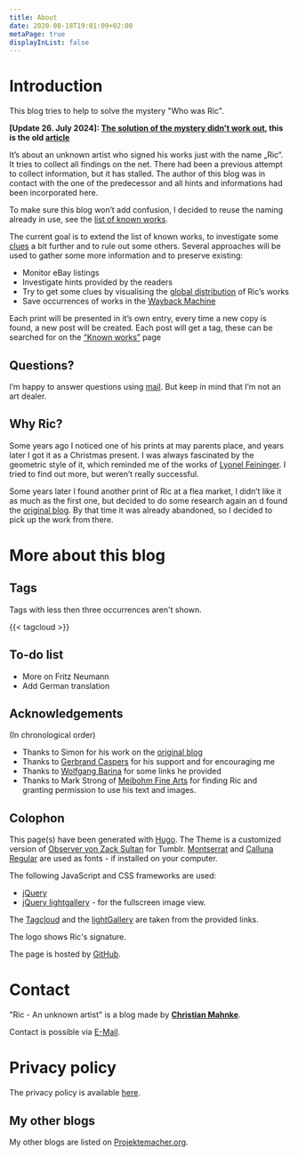 ```yaml
---
title: About
date: 2020-08-18T19:01:09+02:00
metaPage: true
displayInList: false
---
```

# Introduction

This blog tries to help to solve the mystery "Who was Ric".

**[Update 26. July 2024]: [The solution of the mystery didn't work out](/post/mystery-again), this is the old [article](/post/mystery-solved)**

It’s about an unknown artist who signed his works just with the name „Ric“. It tries to collect all findings on the net. There had been a previous attempt to collect information, but it has stalled. The author of this blog was in contact with the one of the predecessor and all hints and informations had been incorporated here.

To make sure this blog won’t add confusion, I decided to reuse the naming already in use, see the [list of known works](/works).

The current goal is to extend the list of known works, to investigate some [clues](/hints) a bit further and to rule out some others. Several approaches will be used to gather some more information and to preserve existing:

*   Monitor eBay listings
*   Investigate hints provided by the readers
*   Try to get some clues by visualising the [global distribution](/map) of Ric’s works
*   Save occurrences of works in the [Wayback Machine](https://archive.org/web/)

Each print will be presented in it’s own entry, every time a new copy is found, a new post will be created. Each post will get a tag, these can be searched for on the [“Known works”](/works) page

## Questions?

I’m happy to answer questions using [mail](mailto:ric-unknownartist@projektemacher.org). But keep in mind that I’m not an art dealer.

## Why Ric?

Some years ago I noticed one of his prints at may parents place, and years later I got it as a Christmas present. I was always fascinated by the geometric style of it, which reminded me of the works of [Lyonel Feininger](https://en.wikipedia.org/wiki/Lyonel_Feininger). I tried to find out more, but weren’t really successful.

Some years later I found another print of Ric at a flea market, I didn’t like it as much as the first one, but decided to do some research again an d found the [original blog](http://ric-unknownartist.blogspot.com/). By that time it was already abandoned, so I decided to pick up the work from there.

# More about this blog

## Tags

Tags with less then three occurrences aren't shown.

{{< tagcloud >}}

## To-do list

*   More on Fritz Neumann
*   Add German translation

## Acknowledgements

(In chronological order)

*   Thanks to Simon for his work on the [original blog](http://ric-unknownartist.blogspot.com)
*   Thanks to [Gerbrand Caspers](https://gerrie-thefriendlyghost.blogspot.com/) for his support and for encouraging me
*   Thanks to [Wolfgang Barina](http://www.wolfgang-barina.de/) for some links he provided
*   Thanks to Mark Strong of [Meibohm Fine Arts](http://meibohmfinearts.com/) for finding Ric and granting permission to use his text and images.

## Colophon

This page(s) have been generated with [Hugo](https://gohugo.io/). The Theme is a customized version of [Observer von Zack Sultan](http://zacksultan.com) for Tumblr. [Montserrat](github.com/JulietaUla/Montserrat) and [Calluna Regular](https://www.exljbris.com/calluna.html) are used as fonts - if installed on your computer.

The following JavaScript and CSS frameworks are used:
* [jQuery](https://jquery.com/)
* [jQuery lightgallery](https://sachinchoolur.github.io/lightGallery/) - for the fullscreen image view.

The [Tagcloud](http://www.johann-oberdorfer.eu/blog/2020/02/23/20-02-23_tag_cloud_for_hugo/) and the [lightGallery](https://sachinchoolur.github.io/lightGallery/) are taken from the provided links.

The logo shows Ric's signature.

The page is hosted by [GitHub](https://github.com/).

# Contact

"Ric - An unknown artist" is a blog made by **[Christian Mahnke](https://christianmahnke.de/)**.

Contact is possible via [E-Mail](mailto:ric-unknownartist@projektemacher.org).

# Privacy policy

The privacy policy is available [here](/privacy).

## My other blogs

My other blogs are listed on [Projektemacher.org](https://projektemacher.org/blogs/).
